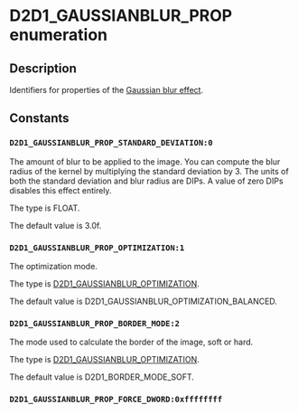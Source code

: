 # D2D1_GAUSSIANBLUR_PROP enumeration

## Description

Identifiers for properties of the [Gaussian blur effect](https://learn.microsoft.com/windows/desktop/Direct2D/gaussian-blur).

## Constants

### `D2D1_GAUSSIANBLUR_PROP_STANDARD_DEVIATION:0`

The amount of blur to be applied to the image. You can compute the blur radius of the kernel by multiplying the standard deviation by 3.
The units of both the standard deviation and blur radius are DIPs. A value of zero DIPs disables this effect entirely.

The type is FLOAT.

The default value is 3.0f.

### `D2D1_GAUSSIANBLUR_PROP_OPTIMIZATION:1`

The optimization mode.

The type is [D2D1_GAUSSIANBLUR_OPTIMIZATION](https://learn.microsoft.com/windows/desktop/api/d2d1effects/ne-d2d1effects-d2d1_gaussianblur_optimization).

The default value is D2D1_GAUSSIANBLUR_OPTIMIZATION_BALANCED.

### `D2D1_GAUSSIANBLUR_PROP_BORDER_MODE:2`

The mode used to calculate the border of the image, soft or hard.

The type is [D2D1_GAUSSIANBLUR_OPTIMIZATION](https://learn.microsoft.com/windows/desktop/api/d2d1effects/ne-d2d1effects-d2d1_gaussianblur_optimization).

The default value is D2D1_BORDER_MODE_SOFT.

### `D2D1_GAUSSIANBLUR_PROP_FORCE_DWORD:0xffffffff`